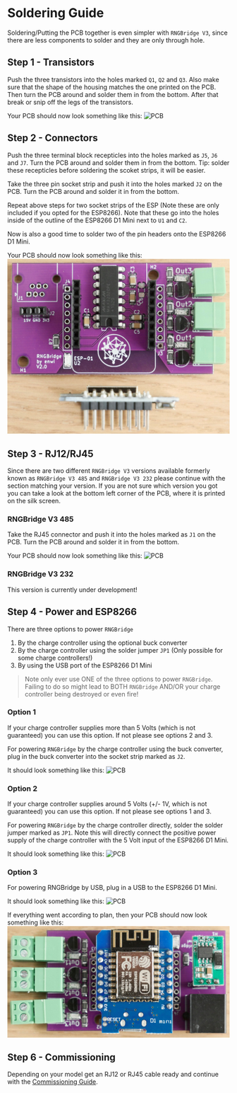# Soldering Guide
Soldering/Putting the PCB together is even simpler with `RNGBridge V3`, since there are less components to solder and they are only through hole.

## Step 1 - Transistors
Push the three transistors into the holes marked `Q1`, `Q2` and `Q3`.
Also make sure that the shape of the housing matches the one printed on the PCB.
Then turn the PCB around and solder them in from the bottom.
After that break or snip off the legs of the transistors.

Your PCB should now look something like this:
![PCB](https://github.com/enwi/RNGBridgeDoc/blob/main/images/transistors_soldered.png)

## Step 2 - Connectors
Push the three terminal block recepticles into the holes marked as `J5`, `J6` and `J7`.
Turn the PCB around and solder them in from the bottom.
Tip: solder these recepticles before soldering the scoket strips, it will be easier.

Take the three pin socket strip and push it into the holes marked `J2` on the PCB.
Turn the PCB around and solder it in from the bottom.

Repeat above steps for two socket strips of the ESP (Note these are only included if you opted for the ESP8266).
Note that these go into the holes inside of the outline of the ESP8266 D1 Mini next to `U1` and `C2`.

Now is also a good time to solder two of the pin headers onto the ESP8266 D1 Mini.

Your PCB should now look something like this:
![PCB](https://github.com/enwi/RNGBridgeDoc/blob/main/images/connectors_soldered.png)

## Step 3 - RJ12/RJ45
Since there are two different `RNGBridge V3` versions available formerly known as `RNGBridge V3 485` and `RNGBridge V3 232` please continue with the section matching your version.
If you are not sure which version you got you can take a look at the bottom left corner of the PCB, where it is printed on the silk screen.

### RNGBridge V3 485
Take the RJ45 connector and push it into the holes marked as `J1` on the PCB.
Turn the PCB around and solder it in from the bottom.

Your PCB should now look something like this:
![PCB](https://github.com/enwi/RNGBridgeDoc/blob/main/images/rj45_soldered.png)

### RNGBridge V3 232
This version is currently under development!
<!-- Take the RJ12 connector and push it into the holes marked as `J1` on the PCB.
Turn the PCB around and solder it in from the bottom.

Your PCB should now look something like this:
![PCB](https://github.com/enwi/RNGBridgeDoc/blob/main/images/rj12_soldered.png) -->

## Step 4 - Power and ESP8266
There are three options to power `RNGBridge`
1. By the charge controller using the optional buck converter
2. By the charge controller using the solder jumper `JP1` (Only possible for some charge controllers!)
3. By using the USB port of the ESP8266 D1 Mini

> Note only ever use ONE of the three options to power `RNGBridge`.
> Failing to do so might lead to BOTH `RNGBridge` AND/OR your charge controller being destroyed or even fire!

### Option 1
If your charge controller supplies more than 5 Volts (which is not guaranteed) you can use this option. If not please see options 2 and 3.

For powering `RNGBridge` by the charge controller using the buck converter, plug in the buck converter into the socket strip marked as `J2`.

It should look something like this:
![PCB](https://github.com/enwi/RNGBridgeDoc/blob/main/images/buck_powered.png)

### Option 2
If your charge controller supplies around 5 Volts (+/- 1V, which is not guaranteed) you can use this option. If not please see options 1 and 3.

For powering `RNGBridge` by the charge controller directly, solder the solder jumper marked as `JP1`.
Note this will directly connect the positive power supply of the charge controller with the 5 Volt input of the ESP8266 D1 Mini.

It should look something like this:
![PCB](https://github.com/enwi/RNGBridgeDoc/blob/main/images/jp1_powered.png)

### Option 3
For powering RNGBridge by USB, plug in a USB to the ESP8266 D1 Mini.

It should look something like this:
![PCB](https://github.com/enwi/RNGBridgeDoc/blob/main/images/usb_powered.png)


If everything went according to plan, then your PCB should now look something like this:
![PCB](https://github.com/enwi/RNGBridgeDoc/blob/main/images/complete.png)

## Step 6 - Commissioning
Depending on your model get an RJ12 or RJ45 cable ready and continue with the [Commissioning Guide](https://github.com/enwi/RNGBridgeDoc/blob/main/comissioning.md).